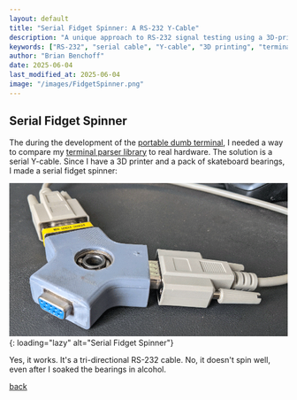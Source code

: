 ```yaml
---
layout: default
title: "Serial Fidget Spinner: A RS-232 Y-Cable"
description: "A unique approach to RS-232 signal testing using a 3D-printed fidget spinner with skateboard bearings"
keywords: ["RS-232", "serial cable", "Y-cable", "3D printing", "terminal testing", "fidget spinner", "hardware testing", "electronics project"]
author: "Brian Benchoff"
date: 2025-06-04
last_modified_at: 2025-06-04
image: "/images/FidgetSpinner.png"
---
```

## Serial Fidget Spinner

The during the development of the [portable dumb terminal](/pages/dumb.html), I needed a way to compare my [terminal parser library](/pages/parser.html) to real hardware. The solution is a serial Y-cable. Since I have a 3D printer and a pack of skateboard bearings, I made a serial fidget spinner:

![Serial Fidget Spinner](/images/FidgetSpinner.png){: loading="lazy" alt="Serial Fidget Spinner"}

Yes, it works. It's a tri-directional RS-232 cable. No, it doesn't spin well, even after I soaked the bearings in alcohol.

[back](../)